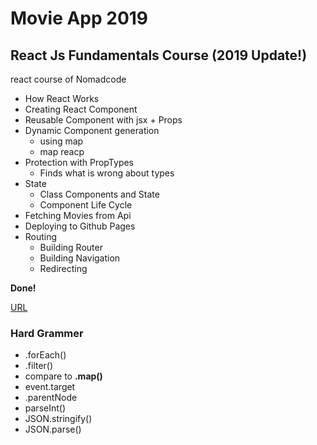 # Movie App 2019

## React Js Fundamentals Course (2019 Update!)
react course of Nomadcode

* How React Works
* Creating React Component
* Reusable Component with jsx + Props
* Dynamic Component generation
  * using map
  * map reacp
* Protection with PropTypes
  * Finds what is wrong about types
* State
  * Class Components and State
  * Component Life Cycle
* Fetching Movies from Api
* Deploying to Github Pages
* Routing
  * Building Router
  * Building Navigation
  * Redirecting
  
**Done!**

[URL](https://etyoungsu.github.io/movie_app/)


### Hard Grammer


* .forEach()
* .filter()
 * compare to **.map()**
* event.target
* .parentNode
* parseInt()
* JSON.stringify()
* JSON.parse()
